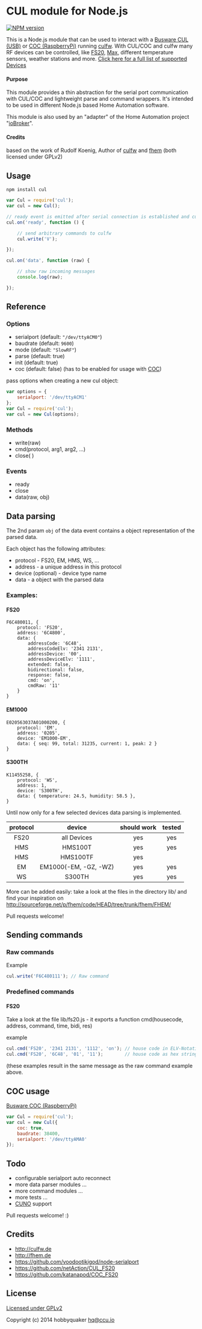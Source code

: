 # CUL module for Node.js

[![NPM version](https://badge.fury.io/js/cul.svg)](http://badge.fury.io/js/cul)

This is a Node.js module that can be used to interact with a [Busware CUL (USB)](http://busware.de/tiki-index.php?page=CUL) or
[COC (RaspberryPi)](http://busware.de/tiki-index.php?page=COC) running [culfw](http://culfw.de). With CUL/COC and culfw
many RF devices can be controlled, like [FS20](http://www.elv.de/fs20-funkschaltsystem.html),
[Max](http://www.elv.de/max-imale-kontrolle.html), different temperature sensors, weather stations and more.
[Click here for a full list of supported Devices](http://culfw.de/culfw.html#Features)

#### Purpose

This module provides a thin abstraction for the serial port communication with CUL/COC and lightweight parse and command
wrappers. It's intended to be used in different Node.js based Home Automation software.

This module is also used by an "adapter" of the Home Automation project "[ioBroker](https://github.com/iobroker/ioBroker.nodejs)".

#### Credits

based on the work of Rudolf Koenig, Author of [culfw](http://culfw.de) and [fhem](http://fhem.de) (both licensed under GPLv2)


## Usage

```npm install cul```

```javascript
var Cul = require('cul');
var cul = new Cul();

// ready event is emitted after serial connection is established and culfw acknowledged data reporting
cul.on('ready', function () {

    // send arbitrary commands to culfw
    cul.write('V');

});

cul.on('data', function (raw) {

    // show raw incoming messages
    console.log(raw);

});

```


## Reference

### Options

* serialport (default: ```"/dev/ttyACM0"```)
* baudrate (default: ```9600```)
* mode (default: ```"SlowRF"```)
* parse (default: true)
* init (default: true)
* coc (default: false) (has to be enabled for usage with [COC](http://busware.de/tiki-index.php?page=COC))

pass options when creating a new cul object:
```javascript
var options = {
    serialport: '/dev/ttyACM1'
};
var Cul = require('cul');
var cul = new Cul(options);
```

### Methods

* write(raw)
* cmd(protocol, arg1, arg2, ...)
* close( )

### Events

* ready
* close
* data(raw, obj)


## Data parsing

The 2nd param ```obj``` of the data event contains a object representation of the parsed data.

Each object has the following attributes:

* protocol - FS20, EM, HMS, WS, ...
* address - a unique address in this protocol
* device (optional) - device type name
* data - a object with the parsed data

### Examples:

#### FS20
```
F6C480011, {
    protocol: 'FS20',
    address: '6C4800',
    data: {
        addressCode: '6C48',
        addressCodeElv: '2341 2131',
        addressDevice: '00',
        addressDeviceElv: '1111',
        extended: false,
        bidirectional: false,
        response: false,
        cmd: 'on',
        cmdRaw: '11'
    }
}
```

#### EM1000
```
E020563037A01000200, {
    protocol: 'EM',
    address: '0205',
    device: 'EM1000-EM',
    data: { seq: 99, total: 31235, current: 1, peak: 2 }
}
```

#### S300TH
```
K11455258, {
    protocol: 'WS',
    address: 1,
    device: 'S300TH',
    data: { temperature: 24.5, humidity: 58.5 },
}
```



Until now only for a few selected devices data parsing is implemented.

| protocol 	|         device        	| should work 	| tested 	|
|:--------:	|:---------------------:	|:-----------:	|:------:	|
| FS20     	| all Devices              	| yes         	| yes      	|
| HMS      	| HMS100T               	| yes         	| yes    	|
| HMS      	| HMS100TF              	| yes         	|        	|
| EM       	| EM1000(-EM, -GZ, -WZ) 	| yes         	| yes    	|
| WS       	| S300TH                	| yes         	| yes    	|


More can be added easily: take a look at the files in the directory lib/ and find your inspiration on
http://sourceforge.net/p/fhem/code/HEAD/tree/trunk/fhem/FHEM/

Pull requests welcome!

## Sending commands

### Raw commands

Example
```javascript
cul.write('F6C480111'); // Raw command
```
### Predefined commands

#### FS20

Take a look at the file lib/fs20.js - it exports a function cmd(housecode, address, command, time, bidi, res)

example
```javascript
cul.cmd('FS20', '2341 2131', '1112', 'on'); // house code in ELV-Notation, address in ELV-Notation, command as text
cul.cmd('FS20', '6C48', '01', '11');        // house code as hex string, address as hex string, command as hex string
```
(these examples result in the same message as the raw command example above.


## COC usage

[Busware COC (RaspberryPi)](http://busware.de/tiki-index.php?page=COC)

```javascript
var Cul = require('cul');
var cul = new Cul({
    coc: true,
    baudrate: 38400,
    serialport: '/dev/ttyAMA0'
});

```


## Todo

* configurable serialport auto reconnect
* more data parser modules ...
* more command modules ...
* more tests ...
* [CUNO](http://busware.de/tiki-index.php?page=CUNO) support

Pull requests welcome! :)

## Credits

* http://culfw.de
* http://fhem.de
* https://github.com/voodootikigod/node-serialport
* https://github.com/netAction/CUL_FS20
* https://github.com/katanapod/COC_FS20

## License

[Licensed under GPLv2](LICENSE)

Copyright (c) 2014 hobbyquaker <hq@ccu.io>